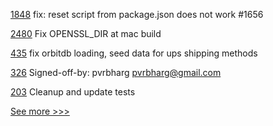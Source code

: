 
[1848](https://github.com/hyperledger/cactus/pull/1848) fix: reset script from package.json does not work #1656

[2480](https://github.com/hyperledger/indy-sdk/pull/2480) Fix OPENSSL_DIR at mac build

[435](https://github.com/hyperledger-labs/blockchain-carbon-accounting/pull/435) fix orbitdb loading, seed data for ups shipping methods

[326](https://github.com/hyperledger-labs/minifabric/pull/326) Signed-off-by: pvrbharg <pvrbharg@gmail.com>

[203](https://github.com/hyperledger/aries-mobile-agent-react-native/pull/203) Cleanup and update tests


[See more >>>](https://start-here.hyperledger.org/pull-requests)
